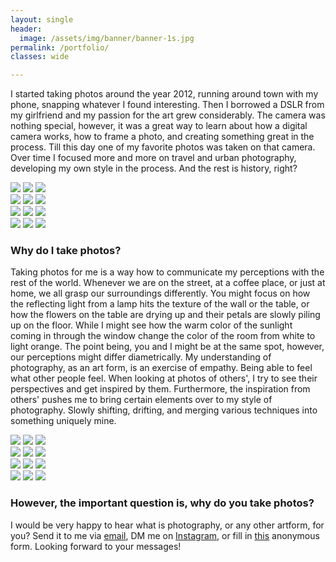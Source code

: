 ```yaml
---
layout: single
header:
  image: /assets/img/banner/banner-1s.jpg
permalink: /portfolio/
classes: wide

---
```


I started taking photos around the year 2012, running around town with my phone, snapping whatever I found interesting.  Then I borrowed a DSLR from my girlfriend and my passion for the art grew considerably. The camera was nothing special, however, it was a great way to learn about how a digital camera works, how to frame a photo, and creating something great in the process. Till this day one of my favorite photos was taken on that camera. Over time I focused more and more on travel and urban photography, developing my own style in the process. And the rest is history, right?

<div class="row">
  <div class="column">
    <a href="/assets/img/portfolio/portfolio-019.jpg"><img src="/assets/img/portfolio/portfolio-019.jpg"></a>
    <a href="/assets/img/portfolio/portfolio-001.jpg"><img src="/assets/img/portfolio/portfolio-001.jpg"></a>
    <a href="/assets/img/portfolio/portfolio-003.jpg"><img src="/assets/img/portfolio/portfolio-003.jpg"></a>
  </div>
  <div class="column">
    <a href="/assets/img/portfolio/portfolio-007.jpg"><img src="/assets/img/portfolio/portfolio-007.jpg"></a>
    <a href="/assets/img/portfolio/portfolio-008.jpg"><img src="/assets/img/portfolio/portfolio-008.jpg"></a>
    <a href="/assets/img/portfolio/portfolio-009.jpg"><img src="/assets/img/portfolio/portfolio-009.jpg"></a>
  </div>
  <div class="column">
    <a href="/assets/img/portfolio/portfolio-013.jpg"><img src="/assets/img/portfolio/portfolio-013.jpg"></a>
    <a href="/assets/img/portfolio/portfolio-014.jpg"><img src="/assets/img/portfolio/portfolio-014.jpg"></a>
    <a href="/assets/img/portfolio/portfolio-015.jpg"><img src="/assets/img/portfolio/portfolio-015.jpg"></a>
  </div>
  <div class="column">
    <a href="/assets/img/portfolio/portfolio-002.jpg"><img src="/assets/img/portfolio/portfolio-002.jpg"></a>
    <a href="/assets/img/portfolio/portfolio-021.jpg"><img src="/assets/img/portfolio/portfolio-021.jpg"></a>
    <a href="/assets/img/portfolio/portfolio-023.jpg"><img src="/assets/img/portfolio/portfolio-023.jpg"></a>
  </div>
</div>

### Why do I take photos?

Taking photos for me is a way how to communicate my perceptions with the rest of the world. Whenever we are on the street, at a coffee place, or just at home, we all grasp our surroundings differently. You might focus on how the reflecting light from a lamp hits the texture of the wall or the table, or how the flowers on the table are drying up and their petals are slowly piling up on the floor. While I might see how the warm color of the sunlight coming in through the window change the color of the room from white to light orange. The point being, you and I might be at the same spot, however, our perceptions might differ diametrically. My understanding of photography, as an art form, is an exercise of empathy. Being able to feel what other people feel. When looking at photos of others', I try to see their perspectives and get inspired by them. Furthermore, the inspiration from others' pushes me to bring certain elements over to my style of photography. Slowly shifting, drifting, and merging various techniques into something uniquely mine.

<!-- {% include gallery caption="This is a sample gallery with **Markdown support**." %} -->

<div class="row">
  <div class="column">
    <a href="/assets/img/portfolio/portfolio-004.jpg"><img src="/assets/img/portfolio/portfolio-004.jpg"></a>
    <a href="/assets/img/portfolio/portfolio-005.jpg"><img src="/assets/img/portfolio/portfolio-005.jpg"></a>
    <a href="/assets/img/portfolio/portfolio-006.jpg"><img src="/assets/img/portfolio/portfolio-006.jpg"></a>
  </div>
  <div class="column">
    <a href="/assets/img/portfolio/portfolio-011.jpg"><img src="/assets/img/portfolio/portfolio-011.jpg"></a>
    <a href="/assets/img/portfolio/portfolio-016.jpg"><img src="/assets/img/portfolio/portfolio-016.jpg"></a>
    <a href="/assets/img/portfolio/portfolio-010.jpg"><img src="/assets/img/portfolio/portfolio-010.jpg"></a>
  </div>
  <div class="column">
    <a href="/assets/img/portfolio/portfolio-017.jpg"><img src="/assets/img/portfolio/portfolio-017.jpg"></a>
    <a href="/assets/img/portfolio/portfolio-012.jpg"><img src="/assets/img/portfolio/portfolio-012.jpg"></a>
    <a href="/assets/img/portfolio/portfolio-018.jpg"><img src="/assets/img/portfolio/portfolio-018.jpg"></a>
  </div>
  <div class="column">
    <a href="/assets/img/portfolio/portfolio-022.jpg"><img src="/assets/img/portfolio/portfolio-022.jpg"></a>
    <a href="/assets/img/portfolio/portfolio-020.jpg"><img src="/assets/img/portfolio/portfolio-020.jpg"></a>
    <a href="/assets/img/portfolio/portfolio-024.jpg"><img src="/assets/img/portfolio/portfolio-024.jpg"></a>
  </div>
</div>

### However, the important question is, why do you take photos?

I would be very happy to hear what is photography, or any other artform, for you? Send it to me via [email](mailto:korabrandxyz+photos@gmail.com), DM me on [Instagram](https://instagram.com/wylify), or fill in [this](https://forms.gle/rkdCYtgnqXRUg7Ey8) anonymous form. Looking forward to your messages!
